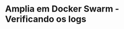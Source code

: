 ﻿# Amplia em Docker Swarm - Verificando os logs

<!-- link to version in English -->
<div data-alt-locales="en-us"></div>
